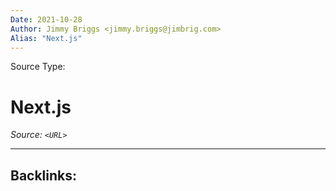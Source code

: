 ```yaml
---
Date: 2021-10-28
Author: Jimmy Briggs <jimmy.briggs@jimbrig.com>
Alias: "Next.js"
---
```


Source Type:

# Next.js

*Source: `<URL>`*

***

Backlinks:
-	